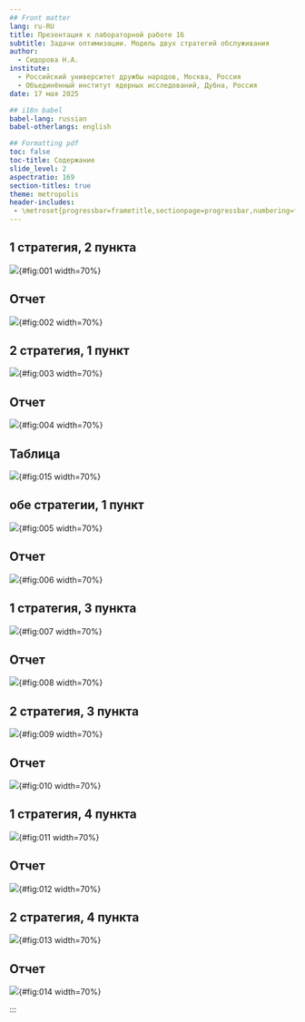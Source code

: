 ```yaml
---
## Front matter
lang: ru-RU
title: Презентация к лабораторной работе 16
subtitle: Задачи оптимизации. Модель двух стратегий обслуживания
author:
  - Сидорова Н.А.
institute:
  - Российский университет дружбы народов, Москва, Россия
  - Объединённый институт ядерных исследований, Дубна, Россия
date: 17 мая 2025

## i18n babel
babel-lang: russian
babel-otherlangs: english

## Formatting pdf
toc: false
toc-title: Содержание
slide_level: 2
aspectratio: 169
section-titles: true
theme: metropolis
header-includes:
 - \metroset{progressbar=frametitle,sectionpage=progressbar,numbering=fraction}
---
```


## 1 стратегия, 2 пункта

![](image/1.JPG){#fig:001 width=70%}

## Отчет

![](image/2.JPG){#fig:002 width=70%}

## 2 стратегия, 1 пункт

![](image/3.JPG){#fig:003 width=70%}

## Отчет

![](image/4.JPG){#fig:004 width=70%}

## Таблица

![](image/15.JPG){#fig:015 width=70%}

## обе стратегии, 1 пункт

![](image/5.JPG){#fig:005 width=70%}

## Отчет

![](image/6.JPG){#fig:006 width=70%}

## 1 стратегия, 3 пункта

![](image/7.JPG){#fig:007 width=70%}

## Отчет

![](image/8.JPG){#fig:008 width=70%}

## 2 стратегия, 3 пункта

![](image/9.JPG){#fig:009 width=70%}

## Отчет

![](image/10.JPG){#fig:010 width=70%}

## 1 стратегия, 4 пункта

![](image/11.JPG){#fig:011 width=70%}

## Отчет

![](image/12.JPG){#fig:012 width=70%}

## 2 стратегия, 4 пункта

![](image/13.JPG){#fig:013 width=70%}

## Отчет

![](image/14.JPG){#fig:014 width=70%}


  


:::

